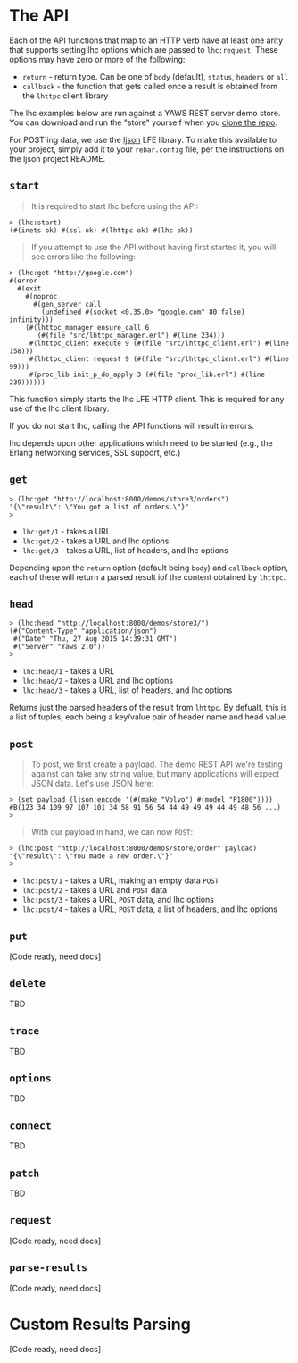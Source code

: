 # The API

Each of the API functions that map to an HTTP verb have at least one arity
that supports setting lhc options which are passed to ``lhc:request``.
These options may have zero or more of the following:

* ``return`` - return type. Can be one of ``body`` (default), ``status``,
  ``headers`` or ``all``
* ``callback`` - the function that gets called once a result is obtained
  from the ``lhttpc`` client library

The lhc examples below are run against a YAWS REST server demo store. You can
download and run the "store" yourself when you
[clone the repo](https://github.com/lfex/yaws-rest-starter).

For POST'ing data, we use the [ljson](https://github.com/lfex/ljson) LFE
library. To make this available to your project, simply add it to your
``rebar.config`` file, per the instructions on the ljson project README.

## ``start``

> It is required to start lhc before using the API:

```lfe
> (lhc:start)
(#(inets ok) #(ssl ok) #(lhttpc ok) #(lhc ok))
```

> If you attempt to use the API without having first started it,
> you will see errors like the following:

```lfe
> (lhc:get "http://google.com")
#(error
  #(exit
    #(noproc
      #(gen_server call
        (undefined #(socket <0.35.0> "google.com" 80 false) infinity)))
    (#(lhttpc_manager ensure_call 6
       (#(file "src/lhttpc_manager.erl") #(line 234)))
     #(lhttpc_client execute 9 (#(file "src/lhttpc_client.erl") #(line 158)))
     #(lhttpc_client request 9 (#(file "src/lhttpc_client.erl") #(line 99)))
     #(proc_lib init_p_do_apply 3 (#(file "proc_lib.erl") #(line 239))))))
```

This function simply starts the lhc LFE HTTP client. This is required for any
use of the lhc client library.

<aside class="danger">
If you do not start lhc, calling the API functions will result in errors.

lhc depends upon other applications which need to be started (e.g., the
Erlang networking services, SSL support, etc.)
</aside>

## ``get``

```lfe
> (lhc:get "http://localhost:8000/demos/store3/orders")
"{\"result\": \"You got a list of orders.\"}"
>
```

* ``lhc:get/1`` - takes a URL
* ``lhc:get/2`` - takes a URL and lhc options
* ``lhc:get/3`` - takes a URL, list of headers, and lhc options

Depending upon the ``return`` option (default being ``body``) and  ``callback``
option, each of these will return a parsed result iof the content obtained by
``lhttpc``.

## ``head``

```lfe
> (lhc:head "http://localhost:8000/demos/store3/")
(#("Content-Type" "application/json")
 #("Date" "Thu, 27 Aug 2015 14:39:31 GMT")
 #("Server" "Yaws 2.0"))
>
```

* ``lhc:head/1`` - takes a URL
* ``lhc:head/2`` - takes a URL and lhc options
* ``lhc:head/3`` - takes a URL, list of headers, and lhc options

Returns just the parsed headers of the result from ``lhttpc``. By defualt, this
is a list of tuples, each being a key/value pair of header name and head value.

## ``post``

> To post, we first create a payload. The demo REST API we're testing against
> can take any string value, but many applications will expect JSON data. Let's
> use JSON here:

```lfe
> (set payload (ljson:encode '(#(make "Volvo") #(model "P1800"))))
#B(123 34 109 97 107 101 34 58 91 56 54 44 49 49 49 44 49 48 56 ...)
>
```

> With our payload in hand, we can now ``POST``:

```lfe
> (lhc:post "http://localhost:8000/demos/store/order" payload)
"{\"result\": \"You made a new order.\"}"
>
```

* ``lhc:post/1`` - takes a URL, making an empty data ``POST``
* ``lhc:post/2`` - takes a URL and ``POST`` data
* ``lhc:post/3`` - takes a URL, ``POST`` data, and lhc options
* ``lhc:post/4`` - takes a URL, ``POST`` data, a list of headers, and lhc
  options

## ``put``

[Code ready, need docs]

## ``delete``

TBD

## ``trace``

TBD

## ``options``

TBD

## ``connect``

TBD

## ``patch``

TBD

## ``request``

[Code ready, need docs]

## ``parse-results``

[Code ready, need docs]

# Custom Results Parsing

[Code ready, need docs]
